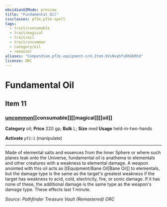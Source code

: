 ```yaml
---
obsidianUIMode: preview
title: "Fundamental Oil"
cssclasses: pf2e,pf2e-spell
tags:
  - trait/consumable
  - trait/magical
  - trait/oil
  - trait/uncommon
  - category/oil
  - remaster
aliases: "Compendium.pf2e.equipment-srd.Item.bVsNvqhfvDKGbRhd"
license: ORC
---
```

# Fundamental Oil
## Item 11
### [uncommon](uncommon "Uncommon Rarity Trait")[[consumable]][[magical]][[oil]]

**Category** oil; 
**Price** 220 gp; 
**Bulk** L; **Size** med
**Usage** held-in-two-hands

**Activate** `pf2:1` (manipulate)

* * *

Made of elemental salts and essences from the Inner Sphere or where such planes leak onto the Universe, fundamental oil is anathema to elementals and other creatures with a weakness to elemental damage. A weapon anointed with this oil acts as [[Equipment/Bane Oil|Bane Oil]] to elementals, but the damage type is the same as the target's greatest weakness if the target has weakness to acid, cold, electricity, fire, or sonic damage. If it has none of these, the additional damage is the same type as the weapon's damage type. These effects last 1 minute.

*Source: Pathfinder Treasure Vault (Remastered)*
*ORC*